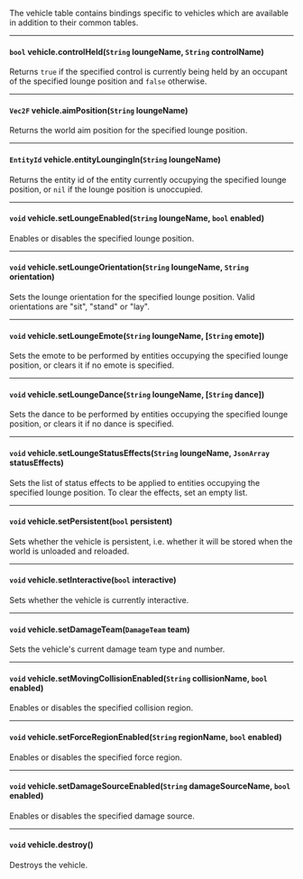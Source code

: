 The vehicle table contains bindings specific to vehicles which are available in addition to their common tables.

---

#### `bool` vehicle.controlHeld(`String` loungeName, `String` controlName)

Returns `true` if the specified control is currently being held by an occupant of the specified lounge position and `false` otherwise.

---

#### `Vec2F` vehicle.aimPosition(`String` loungeName)

Returns the world aim position for the specified lounge position.

---

#### `EntityId` vehicle.entityLoungingIn(`String` loungeName)

Returns the entity id of the entity currently occupying the specified lounge position, or `nil` if the lounge position is unoccupied.

---

#### `void` vehicle.setLoungeEnabled(`String` loungeName, `bool` enabled)

Enables or disables the specified lounge position.

---

#### `void` vehicle.setLoungeOrientation(`String` loungeName, `String` orientation)

Sets the lounge orientation for the specified lounge position. Valid orientations are "sit", "stand" or "lay".

---

#### `void` vehicle.setLoungeEmote(`String` loungeName, [`String` emote])

Sets the emote to be performed by entities occupying the specified lounge position, or clears it if no emote is specified.

---

#### `void` vehicle.setLoungeDance(`String` loungeName, [`String` dance])

Sets the dance to be performed by entities occupying the specified lounge position, or clears it if no dance is specified.

---

#### `void` vehicle.setLoungeStatusEffects(`String` loungeName, `JsonArray` statusEffects)

Sets the list of status effects to be applied to entities occupying the specified lounge position. To clear the effects, set an empty list.

---

#### `void` vehicle.setPersistent(`bool` persistent)

Sets whether the vehicle is persistent, i.e. whether it will be stored when the world is unloaded and reloaded.

---

#### `void` vehicle.setInteractive(`bool` interactive)

Sets whether the vehicle is currently interactive.

---

#### `void` vehicle.setDamageTeam(`DamageTeam` team)

Sets the vehicle's current damage team type and number.

---

#### `void` vehicle.setMovingCollisionEnabled(`String` collisionName, `bool` enabled)

Enables or disables the specified collision region.

---

#### `void` vehicle.setForceRegionEnabled(`String` regionName, `bool` enabled)

Enables or disables the specified force region.

---

#### `void` vehicle.setDamageSourceEnabled(`String` damageSourceName, `bool` enabled)

Enables or disables the specified damage source.

---

#### `void` vehicle.destroy()

Destroys the vehicle.
